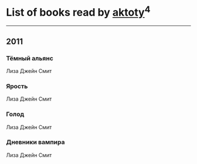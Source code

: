 # List of books read by [aktoty](http://vk.com/id275766107)<sup>4</sup>
---

## 2011

### Тёмный альянс
Лиза Джейн Смит


### Ярость
Лиза Джейн Смит


### Голод
Лиза Джейн Смит


### Дневники вампира
Лиза Джейн Смит



